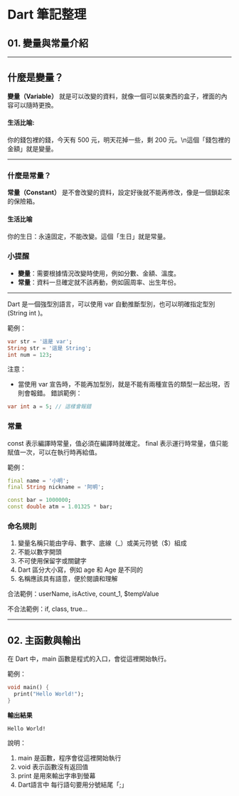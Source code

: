 
# Dart 筆記整理

## 01. 變量與常量介紹
---

##  什麼是變量？

**變量（Variable）** 就是可以改變的資料，就像一個可以裝東西的盒子，裡面的內容可以隨時更換。

####  生活比喻:

你的錢包裡的錢，今天有 500 元，明天花掉一些，剩 200 元。\n這個「錢包裡的金額」就是變量。

---
###  什麼是常量？

**常量（Constant）** 是不會改變的資料，設定好後就不能再修改，像是一個鎖起來的保險箱。

####  生活比喻

你的生日：永遠固定，不能改變。這個「生日」就是常量。


###  小提醒

* **變量**：需要根據情況改變時使用，例如分數、金額、溫度。
* **常量**：資料一旦確定就不該再動，例如圓周率、出生年份。

---

Dart 是一個強型別語言，可以使用 var 自動推斷型別，也可以明確指定型別(String int )。

範例：
```dart
var str = '這是 var';
String str = '這是 String';
int num = 123;
```

注意：
- 當使用 var 宣告時，不能再加型別，就是不能有兩種宣告的類型一起出現，否則會報錯。
錯誤範例：
```dart
var int a = 5; // 這樣會報錯
```

### 常量

const 表示編譯時常量，值必須在編譯時就確定。
final 表示運行時常量，值只能賦值一次，可以在執行時再給值。

範例：
```dart
final name = '小明';
final String nickname = '阿明';

const bar = 1000000;
const double atm = 1.01325 * bar;
```

### 命名規則

1. 變量名稱只能由字母、數字、底線（_）或美元符號（$）組成
2. 不能以數字開頭
3. 不可使用保留字或關鍵字
4. Dart 區分大小寫，例如 age 和 Age 是不同的
5. 名稱應該具有語意，便於閱讀和理解

合法範例：userName, isActive, count_1, $tempValue

不合法範例：if, class, true...

---

## 02. 主函數與輸出

在 Dart 中，main 函數是程式的入口，會從這裡開始執行。

範例：
```dart
void main() {
  print("Hello World!");
}
```
 **輸出結果**
```
Hello World!
```

說明：
1. main 是函數，程序會從這裡開始執行
2. void 表示函數沒有返回值
3. print 是用來輸出字串到螢幕
4. Dart語言中 每行語句要用分號結尾「;」

